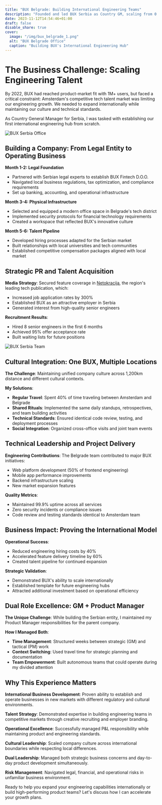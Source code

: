 ```yaml
---
title: "BUX Belgrade: Building International Engineering Teams"
description: "Founded and led BUX Serbia as Country GM, scaling from 0 to full engineering hub in 12 months"
date: 2023-11-12T14:54:46+01:00
draft: false
disable_share: true
cover:
  image: "/img/bux_belgrade_1.png"
  alt: "BUX Belgrade Office"
  caption: "Building BUX's International Engineering Hub"
---
```


# The Business Challenge: Scaling Engineering Talent

By 2022, BUX had reached product-market fit with 1M+ users, but faced a critical constraint: Amsterdam's competitive tech talent market was limiting our engineering growth. We needed to expand internationally while maintaining our culture and technical standards.

As Country General Manager for Serbia, I was tasked with establishing our first international engineering hub from scratch.

![BUX Serbia Office](/img/bux_belgrade_1.png)

## Building a Company: From Legal Entity to Operating Business

**Month 1-2: Legal Foundation**
- Partnered with Serbian legal experts to establish BUX Fintech D.O.O.
- Navigated local business regulations, tax optimization, and compliance requirements
- Set up banking, accounting, and operational infrastructure

**Month 3-4: Physical Infrastructure**
- Selected and equipped a modern office space in Belgrade's tech district
- Implemented security protocols for financial technology requirements
- Created a workspace that reflected BUX's innovative culture

**Month 5-6: Talent Pipeline**
- Developed hiring processes adapted for the Serbian market
- Built relationships with local universities and tech communities
- Established competitive compensation packages aligned with local market

## Strategic PR and Talent Acquisition

**Media Strategy**: Secured feature coverage in [Netokracija](https://www.netokracija.rs/milan-stevanovic-bux-beograd-197096), the region's leading tech publication, which:
- Increased job application rates by 300%
- Established BUX as an attractive employer in Serbia
- Generated interest from high-quality senior engineers

**Recruitment Results**:
- Hired 8 senior engineers in the first 6 months
- Achieved 95% offer acceptance rate
- Built waiting lists for future positions

![BUX Serbia Team](/img/bux_belgrade_2.png)

## Cultural Integration: One BUX, Multiple Locations

**The Challenge**: Maintaining unified company culture across 1,200km distance and different cultural contexts.

**My Solutions**:
- **Regular Travel**: Spent 40% of time traveling between Amsterdam and Belgrade
- **Shared Rituals**: Implemented the same daily standups, retrospectives, and team building activities
- **Technical Standards**: Ensured identical code review, testing, and deployment processes
- **Social Integration**: Organized cross-office visits and joint team events

## Technical Leadership and Project Delivery

**Engineering Contributions**: The Belgrade team contributed to major BUX initiatives:
- Web platform development (50% of frontend engineering)
- Mobile app performance improvements
- Backend infrastructure scaling
- New market expansion features

**Quality Metrics**:
- Maintained 99.9% uptime across all services
- Zero security incidents or compliance issues
- Code review and testing standards identical to Amsterdam team

## Business Impact: Proving the International Model

**Operational Success**:
- Reduced engineering hiring costs by 40%
- Accelerated feature delivery timeline by 60%
- Created talent pipeline for continued expansion

**Strategic Validation**:
- Demonstrated BUX's ability to scale internationally
- Established template for future engineering hubs
- Attracted additional investment based on operational efficiency

## Dual Role Excellence: GM + Product Manager

**The Unique Challenge**: While building the Serbian entity, I maintained my Product Manager responsibilities for the parent company.

**How I Managed Both**:
- **Time Management**: Structured weeks between strategic (GM) and tactical (PM) work
- **Context Switching**: Used travel time for strategic planning and documentation
- **Team Empowerment**: Built autonomous teams that could operate during my divided attention

## Why This Experience Matters

**International Business Development**: Proven ability to establish and operate businesses in new markets with different regulatory and cultural environments.

**Talent Strategy**: Demonstrated expertise in building engineering teams in competitive markets through creative recruiting and employer branding.

**Operational Excellence**: Successfully managed P&L responsibility while maintaining product and engineering standards.

**Cultural Leadership**: Scaled company culture across international boundaries while respecting local differences.

**Dual Leadership**: Managed both strategic business concerns and day-to-day product development simultaneously.

**Risk Management**: Navigated legal, financial, and operational risks in unfamiliar business environment.

Ready to help you expand your engineering capabilities internationally or build high-performing product teams? Let's discuss how I can accelerate your growth plans.